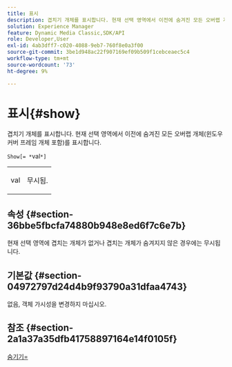 ```yaml
---
title: 표시
description: 겹치기 개체를 표시합니다. 현재 선택 영역에서 이전에 숨겨진 모든 오버랩 개체(윈도우 커버 프레임 개체 포함)를 표시합니다.
solution: Experience Manager
feature: Dynamic Media Classic,SDK/API
role: Developer,User
exl-id: 4ab3dff7-c020-4088-9eb7-760f8e0a3f00
source-git-commit: 3be1d948ac22f907169ef09b509f1cebceaec5c4
workflow-type: tm+mt
source-wordcount: '73'
ht-degree: 9%

---
```


# 표시{#show}

겹치기 개체를 표시합니다. 현재 선택 영역에서 이전에 숨겨진 모든 오버랩 개체(윈도우 커버 프레임 개체 포함)를 표시합니다.

`Show[= *`val`*]`

<table id="simpletable_88D25B9C8E0A47EF90C8ABEBDE777183"> 
 <tr class="strow"> 
  <td class="stentry"> <p><span class="varname"> val</span> </p> </td> 
  <td class="stentry"> <p>무시됨. </p></td> 
 </tr> 
</table>

## 속성 {#section-36bbe5fbcfa74880b948e8ed6f7c6e7b}

현재 선택 영역에 겹치는 개체가 없거나 겹치는 개체가 숨겨지지 않은 경우에는 무시됩니다.

## 기본값 {#section-04972797d24d4b9f93790a31dfaa4743}

없음, 객체 가시성을 변경하지 마십시오.

## 참조 {#section-2a1a37a35dfb41758897164e14f0105f}

[숨기기=](../../../../../ir-api/http-protocol/image-rendering-api-ref/c-ir-http-protocol-ref/c-ir-http-protocol-command-reference/r-ir-hide.md#reference-681b9782f90a45b18ed50292ab2c096c)
